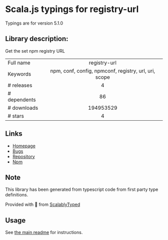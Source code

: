 
# Scala.js typings for registry-url

Typings are for version 5.1.0

## Library description:
Get the set npm registry URL

|                    |                 |
| ------------------ | :-------------: |
| Full name          | registry-url |
| Keywords           | npm, conf, config, npmconf, registry, url, uri, scope |
| # releases         | 4 |
| # dependents       | 86 |
| # downloads        | 194953529 |
| # stars            | 4 |

## Links
- [Homepage](https://github.com/sindresorhus/registry-url#readme)
- [Bugs](https://github.com/sindresorhus/registry-url/issues)
- [Repository](https://github.com/sindresorhus/registry-url)
- [Npm](https://www.npmjs.com/package/registry-url)
    


## Note
This library has been generated from typescript code from first party type definitions.

Provided with :purple_heart: from [ScalablyTyped](https://github.com/oyvindberg/ScalablyTyped)

## Usage
See [the main readme](../../readme.md) for instructions.


